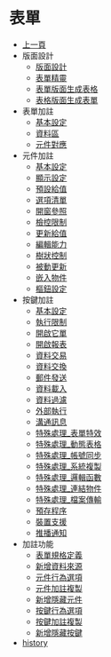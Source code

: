 # 表單
* [上一頁](../README.md)
* 版面設計
    * [版面設計](../../Specification/FormDesign/README.md)
    * [表單精靈]()
    * [表單版面生成表格]()
    * [表格版面生成表單]()
* 表單加註
    * [基本設定](../../Specification/FormAnnotation/README.md)
    * [資料區](../../Specification/FADataSource/README.md)
    * [元件對應](FAConnect)
* 元件加註
    * [基本設定](ObjectAnnotation)
    * [顯示設定](OADisplay)
    * [預設給值](OAInitial)
    * [選項清單](../../Specification/OAList/README.md)
    * [開窗參照](OAPopup)
    * [檢控限制](OAValidate)
    * [更新給值](../../Specification/OAUpdate/README.md)
    * [編輯能力](OAEdit)
    * [樹狀控制](OATree)
    * [被動更新](OAAddition)
    * [嵌入物件](../../Specification/OADisplayEmbed/README.md)
    * [樞鈕設定](OAPivot)
* 按鍵加註
    * [基本設定](../../Specification/ButtonAnnotation/README.md)
    * [執行限制](BALimitation)
    * [開啟它單](../../Specification/BADialog/README.md)
    * [開啟報表](BAReport)
    * [資料交易](BAPort)
    * [資料交換](BAExchange)
    * [郵件發送](BAMail)
    * [資料載入](BAImport)
    * [資料過濾](BAFilter)
    * [外部執行](BAExecute)
    * [溝通訊息](BATalk)
    * [特殊處理_表單特效](../../Specification/BAFormEffect/README.md)
    * [特殊處理_動態表格](BADynamicTable)
    * [特殊處理_帳號同步](BAUserAccount)
    * [特殊處理_系統複製](BAASystemCopy)
    * [特殊處理_邏輯函數](BALogicalFunction)
    * [特殊處理_連結物件](BALinkObject)
    * [特殊處理_檔案傳輸](BAAFileTransmission)
    * [預存程序](BASotreProcedure)
    * [裝置支援](BAMobile)
    * [推播通知](../../Specification/BANotice/README.md)
* 加註功能
    * [表單規格定義](../../Specification/SpecificationsView/README.md)
    * [新增資料來源]()
    * [元件行為選項](../../Specification/ObjectBehavior/README.md)
    * [元件加註複製]()
    * [新增隱藏元件](../../Specification/AddHiddenObject/README.md)
    * [按鍵行為選項](../../Specification/ButtonBehavior/README.md)
    * [按鍵加註複製](../../Specification/CopyButtonAnnotationForm/README.md)
    * [新增隱藏按鍵](../../Specification/AddHiddenButton/README.md)
* [history]()